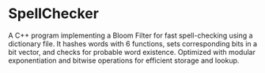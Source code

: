 # SpellChecker
A C++ program implementing a Bloom Filter for fast spell-checking using a dictionary file. It hashes words with 6 functions, sets corresponding bits in a bit vector, and checks for probable word existence. Optimized with modular exponentiation and bitwise operations for efficient storage and lookup.
